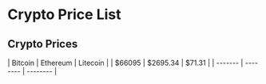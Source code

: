 # Crypto Price List

## Crypto Prices
| Bitcoin | Ethereum | Litecoin |
| $66095 | $2695.34 | $71.31 |
| ------- | -------- | -------- |
